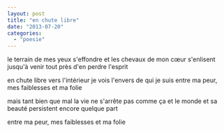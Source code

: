 ```yaml
---
layout: post
title: "en chute libre"
date: "2013-07-20"
categories: 
  - "poesie"
---
```


le terrain de mes yeux s'effondre et les chevaux de mon cœur s'enlisent jusqu'à venir tout près d'en perdre l'esprit

en chute libre vers l'intérieur je vois l'envers de qui je suis entre ma peur, mes faiblesses et ma folie

mais tant bien que mal la vie ne s'arrête pas comme ça et le monde et sa beauté persistent encore quelque part

entre ma peur, mes faiblesses et ma folie
